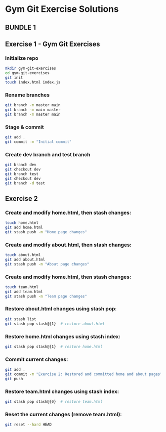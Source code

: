 # Gym Git Exercise Solutions
## BUNDLE 1
## Exercise 1 - Gym Git Exercises

### Initialize repo
```bash
mkdir gym-git-exercises
cd gym-git-exercises
git init
touch index.html index.js
```
### Rename branches
```bash
git branch -m master main
git branch -m main master
git branch -m master main
```
### Stage & commit
```bash
git add .
git commit -m "Initial commit"
```
### Create dev branch and test branch
```bash
git branch dev
git checkout dev
git branch test
git checkout dev
git branch -d test
```


## Exercise 2

### Create and modify home.html, then stash changes:
```bash
touch home.html
git add home.html
git stash push -m "Home page changes"
```

### Create and modify about.html, then stash changes:
```bash
touch about.html
git add about.html
git stash push -m "About page changes"
```
### Create and modify home.html, then stash changes:
```bash
touch team.html
git add team.html
git stash push -m "Team page changes"
```
### Restore about.html changes using stash pop:
```bash
git stash list
git stash pop stash@{1}  # restore about.html
```
### Restore home.html changes using stash index:
```bash
git stash pop stash@{1}  # restore home.html
```
### Commit current changes:
```bash
git add .
git commit -m "Exercise 2: Restored and committed home and about pages"
git push
```
### Restore team.html changes using stash index:
```bash
git stash pop stash@{0}  # restore team.html
```
### Reset the current changes (remove team.html):
```bash
git reset --hard HEAD
```
